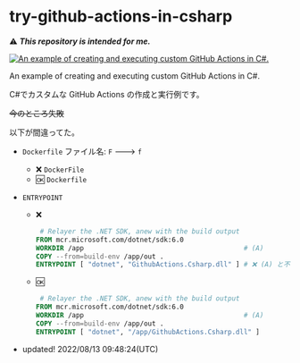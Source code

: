 # try-github-actions-in-csharp

⚠️ **_This repository is intended for me._**

[![An example of creating and executing custom GitHub Actions in C#.](https://github.com/MareMare/try-github-actions-in-csharp/actions/workflows/main.yml/badge.svg)](https://github.com/MareMare/try-github-actions-in-csharp/actions/workflows/main.yml)

An example of creating and executing custom GitHub Actions in C#.

C#でカスタムな GitHub Actions の作成と実行例です。

~~今のところ失敗~~

以下が間違ってた。
* `Dockerfile` ファイル名: `F` ---> `f`
  * ❌ `DockerFile`
  * 🆗 `Dockerfile`
* `ENTRYPOINT`
  * ❌
    ``` Dockerfile
     # Relayer the .NET SDK, anew with the build output
    FROM mcr.microsoft.com/dotnet/sdk:6.0
    WORKDIR /app                                        # (A) 
    COPY --from=build-env /app/out .
    ENTRYPOINT [ "dotnet", "GithubActions.Csharp.dll" ] # ❌ (A) と不一致: `/` が必要
    ```
  * 🆗
    ``` Dockerfile
     # Relayer the .NET SDK, anew with the build output
    FROM mcr.microsoft.com/dotnet/sdk:6.0
    WORKDIR /app                                        # (A) 
    COPY --from=build-env /app/out .
    ENTRYPOINT [ "dotnet", "/app/GithubActions.Csharp.dll" ]
    ```

* updated! 2022/08/13 09:48:24(UTC)
